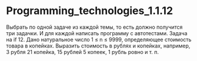 # Programming_technologies_1.1.12
Выбрать по одной задаче из каждой темы, то есть должно получится три задачки. И для каждой написать программу с автотестами.
Задача на if
12. Дано натуральное число 1 ≤ n ≤ 9999, определяющее стоимость товара в копейках. Выразить стоимость в рублях и копейках, например, 3 рубля 21 копейка, 15 рублей 5 копеек, 1 рубль ровно и т. п.
